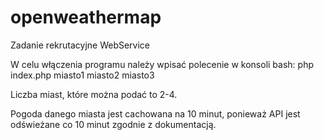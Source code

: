 # openweathermap
Zadanie rekrutacyjne WebService

W celu włączenia programu należy wpisać polecenie w konsoli bash: php index.php miasto1 miasto2 miasto3

Liczba miast, które można podać to 2-4.

Pogoda danego miasta jest cachowana na 10 minut, ponieważ API jest odświeżane co 10 minut zgodnie z dokumentacją.
